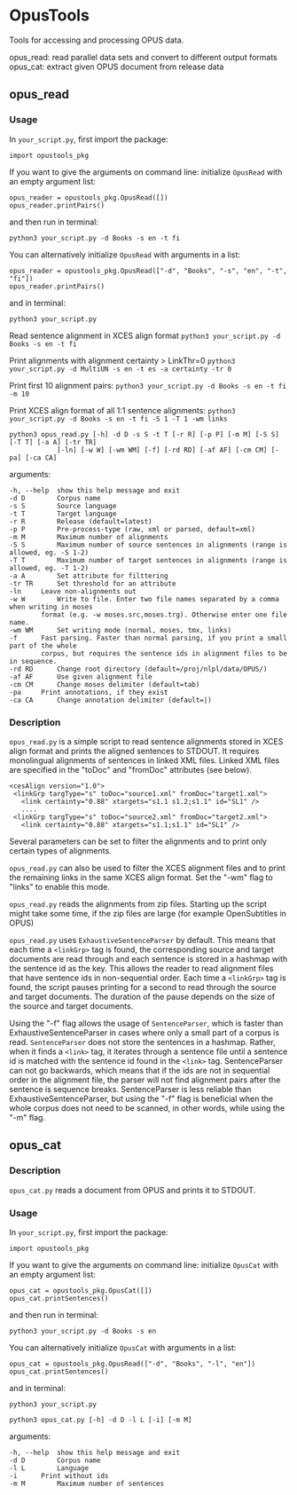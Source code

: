 # OpusTools

Tools for accessing and processing OPUS data.

opus_read: read parallel data sets and convert to different output formats
opus_cat: extract given OPUS document from release data

## opus_read

### Usage

In `your_script.py`, first import the package:

`import opustools_pkg`

If you want to give the arguments on command line: initialize `OpusRead` with an empty argument list:

```
opus_reader = opustools_pkg.OpusRead([])
opus_reader.printPairs()
```

and then run in terminal:

`python3 your_script.py -d Books -s en -t fi`

You can alternatively initialize `OpusRead` with arguments in a list:

```
opus_reader = opustools_pkg.OpusRead(["-d", "Books", "-s", "en", "-t", "fi"])
opus_reader.printPairs()
```

and in terminal:

`python3 your_script.py`

Read sentence alignment in XCES align format
`python3 your_script.py -d Books -s en -t fi`

Print alignments with alignment certainty > LinkThr=0
`python3 your_script.py -d MultiUN -s en -t es -a certainty -tr 0`

Print first 10 alignment pairs:
`python3 your_script.py -d Books -s en -t fi -m 10`

Print XCES align format of all 1:1 sentence alignments:
`python3 your_script.py -d Books -s en -t fi -S 1 -T 1 -wm links`


```
python3 opus_read.py [-h] -d D -s S -t T [-r R] [-p P] [-m M] [-S S] [-T T] [-a A] [-tr TR]
			[-ln] [-w W] [-wm WM] [-f] [-rd RD] [-af AF] [-cm CM] [-pa] [-ca CA]
```

arguments:
```
-h, --help	show this help message and exit
-d D		Corpus name
-s S		Source language
-t T		Target language
-r R		Release (default=latest)
-p P		Pre-process-type (raw, xml or parsed, default=xml)
-m M		Maximum number of alignments
-S S		Maximum number of source sentences in alignments (range is allowed, eg. -S 1-2)
-T T		Maximum number of target sentences in alignments (range is allowed, eg. -T 1-2)
-a A		Set attribute for filttering
-tr TR		Set threshold for an attribute
-ln		Leave non-alignments out
-w W		Write to file. Enter two file names separated by a comma when writing in moses 
		format (e.g. -w moses.src,moses.trg). Otherwise enter one file name.
-wm WM		Set writing mode (normal, moses, tmx, links)
-f		Fast parsing. Faster than normal parsing, if you print a small part of the whole 
		corpus, but requires the sentence ids in alignment files to be in sequence.
-rd RD		Change root directory (default=/proj/nlpl/data/OPUS/)
-af AF		Use given alignment file
-cm CM		Change moses delimiter (default=tab)
-pa		Print annotations, if they exist
-ca CA		Change annotation delimiter (default=|)
```
### Description

`opus_read.py` is a simple script to read sentence alignments stored in XCES align format and prints the aligned sentences to STDOUT. It requires monolingual alignments of sentences in linked XML files. Linked XML files are specified in the "toDoc" and "fromDoc" attributes (see below).

```
<cesAlign version="1.0">
 <linkGrp targType="s" toDoc="source1.xml" fromDoc="target1.xml">
   <link certainty="0.88" xtargets="s1.1 s1.2;s1.1" id="SL1" />
   ....
 <linkGrp targType="s" toDoc="source2.xml" fromDoc="target2.xml">
   <link certainty="0.88" xtargets="s1.1;s1.1" id="SL1" />
```

Several parameters can be set to filter the alignments and to print only certain types of alignments.

`opus_read.py` can also be used to filter the XCES alignment files and to print the remaining links in the same
XCES align format. Set the "-wm" flag to "links" to enable this mode.

`opus_read.py` reads the alignments from zip files. Starting up the script might take some time, if the zip files are large (for example OpenSubtitles in OPUS)

`opus_read.py` uses `ExhaustiveSentenceParser` by default. This means that each time a `<linkGrp>` tag is found, the corresponding source and target documents are read through and each sentence is stored in a hashmap with the sentence id as the key. This allows the reader to read alignment files that have sentence ids in non-sequential order. Each time a `<linkGrp>` tag is found, the script pauses printing for a second to read through the source and target documents. The duration of the pause depends on the size of the source and target documents.

Using the "-f" flag allows the usage of `SentenceParser`, which is faster than ExhaustiveSentenceParser in cases where only a small part of a corpus is read. `SentenceParser` does not store the sentences in a hashmap. Rather, when it finds a `<link>` tag, it iterates through a sentence file until a sentence id is matched with the sentence id found in the `<link>` tag. SentenceParser can not go backwards, which means that if the ids are not in sequential order in the alignment file, the parser will not find alignment pairs after the sentence is sequence breaks. SentenceParser is less reliable than ExhaustiveSentenceParser, but using the "-f" flag is beneficial when the whole corpus does not need to be scanned, in other words, while using the "-m" flag.


## opus_cat

### Description

`opus_cat.py` reads a document from OPUS and prints it to STDOUT.

### Usage

In `your_script.py`, first import the package:

`import opustools_pkg`

If you want to give the arguments on command line: initialize `OpusCat` with an empty argument list:

```
opus_cat = opustools_pkg.OpusCat([])
opus_cat.printSentences()
```

and then run in terminal:

`python3 your_script.py -d Books -s en`

You can alternatively initialize `OpusCat` with arguments in a list:

```
opus_cat = opustools_pkg.OpusRead(["-d", "Books", "-l", "en"])
opus_cat.printSentences()
```

and in terminal:

`python3 your_script.py`

```
python3 opus_cat.py [-h] -d D -l L [-i] [-m M]
```

arguments:
```
-h, --help	show this help message and exit
-d D		Corpus name
-l L		Language
-i		Print without ids
-m M		Maximum number of sentences
```

